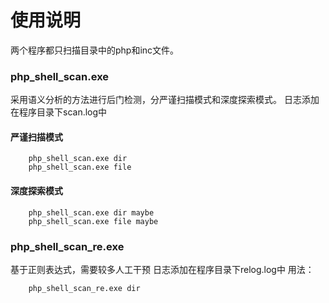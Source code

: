 # 使用说明 #

两个程序都只扫描目录中的php和inc文件。

### php\_shell\_scan.exe ###
采用语义分析的方法进行后门检测，分严谨扫描模式和深度探索模式。
日志添加在程序目录下scan.log中
#### 严谨扫描模式 ####
```
	php_shell_scan.exe dir
	php_shell_scan.exe file
```
#### 深度探索模式 ####
```
	php_shell_scan.exe dir maybe
	php_shell_scan.exe file maybe
```

### php\_shell\_scan\_re.exe ###
基于正则表达式，需要较多人工干预
日志添加在程序目录下relog.log中
用法：
```
	php_shell_scan_re.exe dir
```